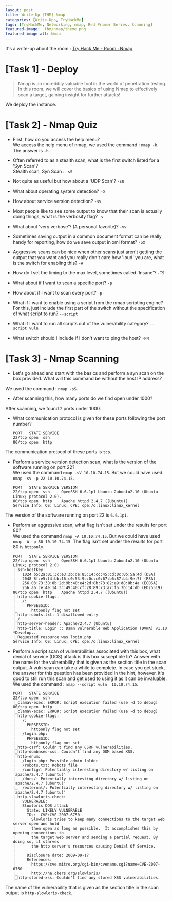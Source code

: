 ```yaml
---
layout: post
title: Write-Up [THM] Nmap
categories: [Write-Ups, TryHackMe]
tags: [TryHackMe, Networking, nmap, Red Primer Series, Scanning]
featured-image:  thm/nmap/theme.png
featured-image-alt: Nmap
---
```


It's a write-up about the room : [Try Hack Me - Room : Nmap](https://tryhackme.com/room/rpnmap)

# [Task 1] - Deploy 

> Nmap is an incredibly valuable tool in the world of penetration testing. In this room, we will cover the basics of using Nmap to effectively scan a target, gaining insight for further attacks!

We deploy the instance.

# [Task 2] - Nmap Quiz

* First, how do you access the help menu?  
We access the help menu of nmap, we used the command : `nmap -h`. The answer is `-h`.

* Often referred to as a stealth scan, what is the first switch listed for a 'Syn Scan'?  
Stealth scan, Syn Scan : `-sS`

* Not quite as useful but how about a 'UDP Scan'? `-sU`

* What about operating system detection? `-O`

* How about service version detection? `-sV`

* Most people like to see some output to know that their scan is actually doing things, what is the verbosity flag? `-v`

* What about 'very verbose'? (A personal favorite)? `-vv`

* Sometimes saving output in a common document format can be really handy for reporting, how do we save output in xml format? `-oX`

* Aggressive scans can be nice when other scans just aren't getting the output that you want and you really don't care how 'loud' you are, what is the switch for enabling this? `-A`

* How do I set the timing to the max level, sometimes called 'Insane'? `-T5`

* What about if I want to scan a specific port? `-p`

* How about if I want to scan every port? `-p-`

* What if I want to enable using a script from the nmap scripting engine? For this, just include the first part of the switch without the specification of what script to run? `--script`

* What if I want to run all scripts out of the vulnerability category? `--script vuln`

* What switch should I include if I don't want to ping the host? `-PN`

# [Task 3] - Nmap Scanning

* Let's go ahead and start with the basics and perform a syn scan on the box provided. What will this command be without the host IP address?  

We used the command : `nmap -sS`. 

* After scanning this, how many ports do we find open under 1000?  

After scanning, we found `2` ports under 1000. 

* What communication protocol is given for these ports following the port number?

	```
	PORT   STATE SERVICE
	22/tcp open  ssh
	80/tcp open  http
	```

The communication protocol of these ports is `tcp`.

* Perform a service version detection scan, what is the version of the software running on port 22?  
We used the command `nmap -sV 10.10.74.15`. But we could have used `nmap -sV -p 22 10.10.74.15`.
	
	```
	PORT   STATE SERVICE VERSION
	22/tcp open  ssh     OpenSSH 6.6.1p1 Ubuntu 2ubuntu2.10 (Ubuntu Linux; protocol 2.0).  
	80/tcp open  http    Apache httpd 2.4.7 ((Ubuntu)). 
	Service Info: OS: Linux; CPE: cpe:/o:linux:linux_kernel 
	```

The version of the software running on port 22 is `6.6.1p1`.

* Perform an aggressive scan, what flag isn't set under the results for port 80?  
We used the command `nmap -A 10.10.74.15`. But we could have used `nmap -A -p 80 10.10.74.15`.
The flag isn't set under the results for port 80 is `httponly`.

 	```
	PORT   STATE SERVICE VERSION
	22/tcp open  ssh     OpenSSH 6.6.1p1 Ubuntu 2ubuntu2.10 (Ubuntu Linux; protocol 2.0)
	| ssh-hostkey: 
	|   1024 b5:2a:01:3c:e3:3b:de:85:14:cc:45:cd:0c:0b:5a:4d (DSA)
	|   2048 8f:e5:f4:bb:16:c0:53:9c:0c:c0:67:b6:87:b4:9e:7f (RSA)
	|   256 03:73:38:8b:2d:9b:40:e4:2d:8b:73:82:a9:d8:8b:4a (ECDSA)
	|_  256 a6:ce:4e:14:3c:49:40:cf:28:89:73:a7:f5:7b:14:db (ED25519)
	80/tcp open  http    Apache httpd 2.4.7 ((Ubuntu))
	| http-cookie-flags: 
	|   /: 
	|     PHPSESSID: 
	|_      httponly flag not set
	| http-robots.txt: 1 disallowed entry 
	|_/
	|_http-server-header: Apache/2.4.7 (Ubuntu)
	| http-title: Login :: Damn Vulnerable Web Application (DVWA) v1.10 *Develop...
	|_Requested resource was login.php
	Service Info: OS: Linux; CPE: cpe:/o:linux:linux_kernel
	```

* Perform a script scan of vulnerabilities associated with this box, what denial of service (DOS) attack is this box susceptible to? Answer with the name for the vulnerability that is given as the section title in the scan output. A vuln scan can take a while to complete. In case you get stuck, the answer for this question has been provided in the hint, however, it's good to still run this scan and get used to using it as it can be invaluable.   
We used the command : `nmap --script vuln  10.10.74.15`.

	```
	PORT   STATE SERVICE
	22/tcp open  ssh
	|_clamav-exec: ERROR: Script execution failed (use -d to debug)
	80/tcp open  http
	|_clamav-exec: ERROR: Script execution failed (use -d to debug)
	| http-cookie-flags: 
	|   /: 
	|     PHPSESSID: 
	|       httponly flag not set
	|   /login.php: 
	|     PHPSESSID: 
	|_      httponly flag not set
	|_http-csrf: Couldn't find any CSRF vulnerabilities.
	|_http-dombased-xss: Couldn't find any DOM based XSS.
	| http-enum: 
	|   /login.php: Possible admin folder
	|   /robots.txt: Robots file
	|   /config/: Potentially interesting directory w/ listing on 'apache/2.4.7 (ubuntu)'
	|   /docs/: Potentially interesting directory w/ listing on 'apache/2.4.7 (ubuntu)'
	|_  /external/: Potentially interesting directory w/ listing on 'apache/2.4.7 (ubuntu)'
	| http-slowloris-check: 
	|   VULNERABLE:
	|   Slowloris DOS attack
	|     State: LIKELY VULNERABLE
	|     IDs:  CVE:CVE-2007-6750
	|       Slowloris tries to keep many connections to the target web server open and hold
	|       them open as long as possible.  It accomplishes this by opening connections to
	|       the target web server and sending a partial request. By doing so, it starves
	|       the http server's resources causing Denial Of Service.
	|       
	|     Disclosure date: 2009-09-17
	|     References:
	|       https://cve.mitre.org/cgi-bin/cvename.cgi?name=CVE-2007-6750
	|_      http://ha.ckers.org/slowloris/
	|_http-stored-xss: Couldn't find any stored XSS vulnerabilities.
	```

The name of the vulnerability that is given as the section title in the scan output is `http-slowloris-check`.